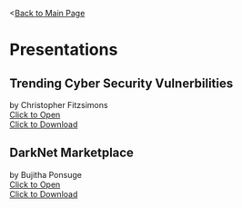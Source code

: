 <[Back to Main Page](https://github.com/ChristopherFitzsimons/WorldSkills2022Cybersecurity)

# Presentations

## Trending Cyber Security Vulnerbilities
by Christopher Fitzsimons  
[Click to Open](https://github.com/ChristopherFitzsimons/WorldSkills2022Cybersecurity/blob/main/Presentations/WroldSkills%20Presentation%20Cybersecurity.pdf)  
[Click to Download](https://github.com/ChristopherFitzsimons/WorldSkills2022Cybersecurity/raw/main/Presentations/WroldSkills%20Presentation%20Cybersecurity.pdf)  

## DarkNet Marketplace
by Bujitha Ponsuge  
[Click to Open](https://github.com/ChristopherFitzsimons/WorldSkills2022Cybersecurity)  
[Click to Download](https://github.com/ChristopherFitzsimons/WorldSkills2022Cybersecurity)  
